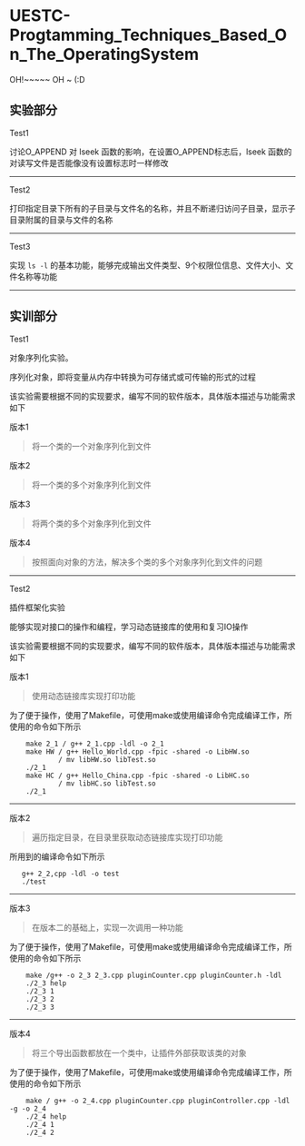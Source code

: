 # UESTC-Progtamming_Techniques_Based_On_The_OperatingSystem
OH!~~~~~ OH ~ (:D

## 实验部分
Test1

讨论O_APPEND 对 lseek 函数的影响，在设置O_APPEND标志后，lseek 函数的对读写文件是否能像没有设置标志时一样修改

---
Test2

打印指定目录下所有的子目录与文件名的名称，并且不断递归访问子目录，显示子目录附属的目录与文件的名称

---
Test3

实现  `ls -l` 的基本功能，能够完成输出文件类型、9个权限位信息、文件大小、文件名称等功能

***

## 实训部分

Test1

对象序列化实验。

序列化对象，即将变量从内存中转换为可存储式或可传输的形式的过程

该实验需要根据不同的实现要求，编写不同的软件版本，具体版本描述与功能需求如下

 版本1
 >将一个类的一个对象序列化到文件
 
 版本2
 >将一个类的多个对象序列化到文件
 
 版本3
 >将两个类的多个对象序列化到文件
 
 版本4
 >按照面向对象的方法，解决多个类的多个对象序列化到文件的问题
 
 ---
 Test2
 
 插件框架化实验
 
 能够实现对接口的操作和编程，学习动态链接库的使用和复习IO操作
 
 该实验需要根据不同的实现要求，编写不同的软件版本，具体版本描述与功能需求如下
 
 版本1
 >使用动态链接库实现打印功能
 
为了便于操作，使用了Makefile，可使用make或使用编译命令完成编译工作，所使用的命令如下所示
```
    make 2_1 / g++ 2_1.cpp -ldl -o 2_1
    make HW / g++ Hello_World.cpp -fpic -shared -o LibHW.so 
            / mv libHW.so libTest.so
    ./2_1
    make HC / g++ Hello_China.cpp -fpic -shared -o LibHC.so
            / mv libHC.so libTest.so
    ./2_1
```
 ---
 版本2
 >遍历指定目录，在目录里获取动态链接库实现打印功能
 
 所用到的编译命令如下所示
 ```
    g++ 2_2,cpp -ldl -o test
    ./test
 ```
 ---
 版本3
 >在版本二的基础上，实现一次调用一种功能
 
 为了便于操作，使用了Makefile，可使用make或使用编译命令完成编译工作，所使用的命令如下所示
```
    make /g++ -o 2_3 2_3.cpp pluginCounter.cpp pluginCounter.h -ldl
    ./2_3 help
    ./2_3 1
    ./2_3 2
    ./2_3 3
```
---
版本4
>将三个导出函数都放在一个类中，让插件外部获取该类的对象

为了便于操作，使用了Makefile，可使用make或使用编译命令完成编译工作，所使用的命令如下所示
```
    make / g++ -o 2_4.cpp pluginCounter.cpp pluginController.cpp -ldl -g -o 2_4
    ./2_4 help
    ./2_4 1
    ./2_4 2
```
